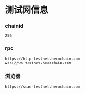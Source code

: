 # 测试网信息

### chainid
```
256
```
### rpc
```
https://http-testnet.hecochain.com
wss://ws-testnet.hecochain.com
```
### 浏览器
```
https://scan-testnet.hecochain.com
```